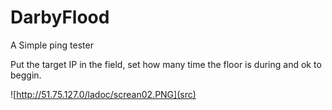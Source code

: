 # DarbyFlood
A Simple ping tester

Put the target IP in the field, set how many time the floor is during and ok to beggin.

![http://51.75.127.0/ladoc/screan02.PNG](src)
